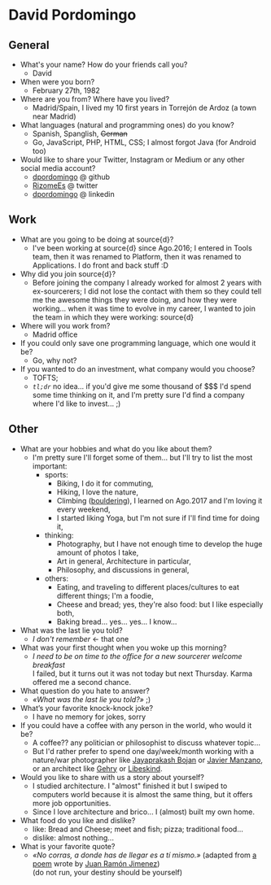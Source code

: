 # David Pordomingo


## General

- What's your name? How do your friends call you? 
  - David
- When were you born?
  - February 27th, 1982
- Where are you from? Where have you lived?
  - Madrid/Spain, I lived my 10 first years in Torrejón de Ardoz (a town near Madrid)
- What languages (natural and programming ones) do you know?
  - Spanish, Spanglish, ~~German~~
  - Go, JavaScript, PHP, HTML, CSS; I almost forgot Java (for Android too)
- Would like to share your Twitter, Instagram or Medium or any other social media account?
  - [dpordomingo](https://github.com/dpordomingo) @ github
  - [RizomeEs](https://twitter.com/RizomeEs) @ twitter
  - [dpordomingo](https://www.linkedin.com/in/dpordomingo) @ linkedin

## Work

- What are you going to be doing at source{d}?
  - I've been working at source{d} since Ago.2016; I entered in Tools team, then it was renamed
    to Platform, then it was renamed to Applications. I do front and back stuff :D
- Why did you join source{d}?
  - Before joining the company I already worked for almost 2 years with ex-sourcerers; I did not
  lose the contact with them so they could tell me the awesome things they were doing, and how they
  were working... when it was time to evolve in my career, I wanted to join the team in which they
  were working: source{d}
- Where will you work from?
  - Madrid office
- If you could only save one programming language, which one would it be? 
  - Go, why not?
- If you wanted to do an investment, what company would you choose?
  - TOFTS;
  - _`tl;dr`_ no idea... if you'd give me some thousand of $$$ I'd spend some time thinking on it, and I'm pretty sure I'd find a company where I'd like to invest... ;)


## Other

- What are your hobbies and what do you like about them?
  - I'm pretty sure I'll forget some of them... but I'll try to list the most important:
    - sports:
      - Biking, I do it for commuting,
      - Hiking, I love the nature,
      - Climbing ([bouldering](https://en.wikipedia.org/wiki/Bouldering#Indoor_bouldering)), I learned on Ago.2017 and I'm loving it every weekend,
      - I started liking Yoga, but I'm not sure if I'll find time for doing it,
    - thinking:
      - Photography, but I have not enough time to develop the huge amount of photos I take,
      - Art in general, Architecture in particular,
      - Philosophy, and discussions in general,
    - others:
      - Eating, and traveling to different places/cultures to eat different things; I'm a foodie,
      - Cheese and bread; yes, they're also food: but I like especially both,
      - Baking bread... yes... yes... I know...
- What was the last lie you told?
  - _I don't remember_ &larr; that one
- What was your first thought when you woke up this morning?
  - _I need to be on time to the office for a new sourcerer welcome breakfast_<br />I failed, but it
  turns out it was not today but next Thursday. Karma offered me a second chance.
- What question do you hate to answer?
  - _&laquo;What was the last lie you told?&raquo;_ ;)
- What’s your favorite knock-knock joke?
  - I have no memory for jokes, sorry
- If you could have a coffee with any person in the world, who would it be?
  - A coffee?? any politician or philosophist to discuss whatever topic...
  - But I'd rather prefer to spend one day/week/month working with a nature/war photographer like [Jayaprakash Bojan](http://photography.nationalgeographic.com/nature-photographer-of-the-year-2017/gallery/winners-all/1/) or [Javier Manzano](http://framework.latimes.com/2013/04/15/2013-pulitzer-prize-winners/#/0),
    or an architect like [Gehry](https://www.thomasmayerarchive.de/categories.php?cat_id=313&sessionid=2013a9944085d8f25d85084eff87dafa&l=english#&gid=1&pid=98) or [Libeskind](https://www.jmberlin.de/en/libeskind-building).
- Would you like to share with us a story about yourself?
  - I studied architecture. I "almost" finished it but I swiped to computers world because it is almost the same thing,
    but it offers more job opportunities.
  - Since I love architecture and brico... I (almost) built my own home.
- What food do you like and dislike?
  - like: Bread and Cheese; meet and fish; pizza; traditional food...
  - dislike: almost nothing...
- What is your favorite quote?
  - _&laquo;No corras, a donde has de llegar es a tí mismo.&raquo;_ (adapted from
    [a poem](https://books.google.es/books?id=aMu1zzDK9g8C&pg=PA88&dq=%C2%A1No+corras.+Ve+despacio,+que+adonde+tienes+que+ir+es+a+ti+solo!+juan+ramon+jimenez&hl=es&sa=X&ei=l4brU5T9CeSR7AaB_oGQAQ#v=onepage&q=%C2%A1No%20corras.%20Ve%20despacio%2C%20que%20adonde%20tienes%20que%20ir%20es%20a%20ti%20solo!%20juan%20ramon%20jimenez)
    wrote by [Juan Ramón Jimenez](https://en.wikipedia.org/wiki/Juan_Ramón_Jiménez))<br />
    (do not run, your destiny should be yourself)
